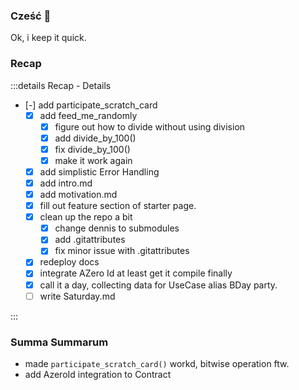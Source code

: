 ### Cześć 👾

Ok, i keep it quick. 

### Recap

:::details Recap - Details

- [-] add participate_scratch_card
  - [X] add feed_me_randomly
    - [X] figure out how to divide without using division
    - [X] add divide_by_100()
    - [X] fix divide_by_100()
    - [X] make it work again
  - [X] add simplistic Error Handling
  - [X] add intro.md
  - [X] add motivation.md
  - [X] fill out feature section of starter page.
  - [X] clean up the repo a bit
    - [X] change dennis to submodules
    - [X] add .gitattributes
    - [X] fix minor issue with .gitattributes
  - [X] redeploy docs
  - [X] integrate AZero Id at least get it compile finally
  - [X] call it a day, collecting data for UseCase alias BDay party.
  - [ ] write Saturday.md

:::

### Summa Summarum

- made `participate_scratch_card()` workd, bitwise operation ftw.
- add AzeroId integration to Contract
